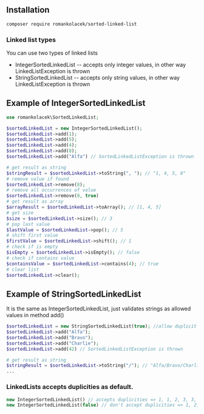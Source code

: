 ## Installation
```bash
composer require romankolacek/sorted-linked-list
```

### Linked list types
You can use two types of linked lists
- IntegerSortedLinkedList
-- accepts only integer values, in other way LinkedListException is thrown
- StringSortedLinkedList
-- accepts only string values, in other way LinkedListException is thrown

## Example of IntegerSortedLinkedList
```php
use romankolacek\SortedLinkedList;

$sortedLinkedList = new IntegerSortedLinkedList();
$sortedLinkedList->add(1);
$sortedLinkedList->add(5);
$sortedLinkedList->add(4);
$sortedLinkedList->add(8);
$sortedLinkedList->add("Alfa") // SortedLinkedListException is thrown

# get result as string
$stringResult = $sortedLinkedList->toString(", "); // "1, 4, 5, 8"
# remove value if found
$sortedLinkedList->remove(8);
# remove all occurrences of value 
$sortedLinkedList->remove(8, true)
# get result as array
$arrayResult = $sortedLinkedList->toArray(); // [1, 4, 5]
# get size
$size = $sortedLinkedList->size(); // 3
# pop last value
$lastValue = $sortedLinkedList->pop(); // 5
# shift first value
$firstValue = $sortedLinkedList->shift(); // 1
# check if is empty
$isEmpty = $sortedLinkedList->isEmpty(); // false
# check if contains value
$containsValue = $sortedLinkedList->contains(4); // true
# clear list
$sortedLinkedList->clear();
```
## Example of StringSortedLinkedList
It is the same as IntegerSortedLinkedList, just validates strings as allowed values in method add()
```php 
$sortedLinkedList = new StringSortedLinkedList(true); //allow duplicit values
$sortedLinkedList->add("Alfa");
$sortedLinkedList->add("Bravo");
$sortedLinkedList->add("Charlie");
$sortedLinkedList->add(42) // SortedLinkedListException is thrown

# get result as string
$stringResult = $sortedLinkedList->toString("/"); // "Alfa/Bravo/Charlie"
...
```

### LinkedLists accepts duplicities as default.
```php
new IntegerSortedLinkedList() // accepts duplicities => 1, 1, 2, 3, 3, 4
new IntegerSortedLinkedList(false) // don't accept duplicities => 1, 2, 3
```